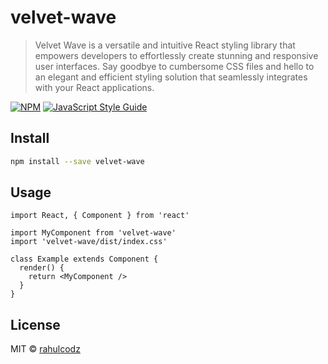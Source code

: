 # velvet-wave

> Velvet Wave is a versatile and intuitive React styling library that empowers developers to effortlessly create stunning and responsive user interfaces. Say goodbye to cumbersome CSS files and hello to an elegant and efficient styling solution that seamlessly integrates with your React applications.

[![NPM](https://img.shields.io/npm/v/velvet-wave.svg)](https://www.npmjs.com/package/velvet-wave) [![JavaScript Style Guide](https://img.shields.io/badge/code_style-standard-brightgreen.svg)](https://standardjs.com)

## Install

```bash
npm install --save velvet-wave
```

## Usage

```tsx
import React, { Component } from 'react'

import MyComponent from 'velvet-wave'
import 'velvet-wave/dist/index.css'

class Example extends Component {
  render() {
    return <MyComponent />
  }
}
```

## License

MIT © [rahulcodz](https://github.com/rahulcodz)
